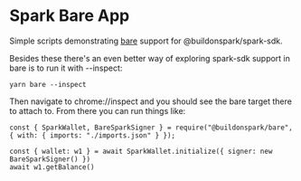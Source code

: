 # Spark Bare App

Simple scripts demonstrating [bare](https://bare.pears.com/) support for @buildonspark/spark-sdk.

Besides these there's an even better way of exploring spark-sdk support in bare is to run it with --inspect:

```
yarn bare --inspect
```

Then navigate to chrome://inspect and you should see the bare target there to attach to. From there you can run things like:

```
const { SparkWallet, BareSparkSigner } = require("@buildonspark/bare", { with: { imports: "./imports.json" } });

const { wallet: w1 } = await SparkWallet.initialize({ signer: new BareSparkSigner() })
await w1.getBalance()
```
